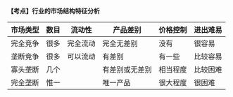 **【考点】行业的市场结构特征分析**

|市场类型<br>|数目<br>|流动性<br>|产品差别<br>|价格控制<br>|进出难易<br>|
|-|-|-|-|-|-|
|完全竞争<br>|很多<br>|完全流动<br>|完全无差别<br>|没有<br>|很容易<br>|
|垄断竞争<br>|很多<br>|可以流动<br>|有差别<br>|有一些<br>|比较容易<br>|
|寡头垄断<br>|几个<br>|<br>|有差别或无差别<br>|相当程度<br>|比较困难<br>|
|完全垄断<br>|惟一<br>|<br>|唯一产品<br>|很大程度<br>|很困难<br>|
